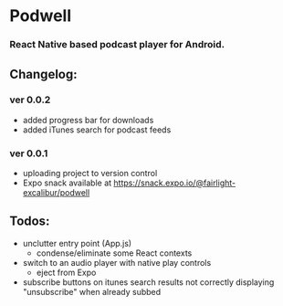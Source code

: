 # Podwell
### React Native based podcast player for Android.

## Changelog:
### ver 0.0.2
* added progress bar for downloads
* added iTunes search for podcast feeds
### ver 0.0.1
* uploading project to version control
* Expo snack available at https://snack.expo.io/@fairlight-excalibur/podwell

## Todos:
* unclutter entry point (App.js)
  - condense/eliminate some React contexts
* switch to an audio player with native play controls
  - eject from Expo
* subscribe buttons on itunes search results not correctly displaying "unsubscribe" when already subbed